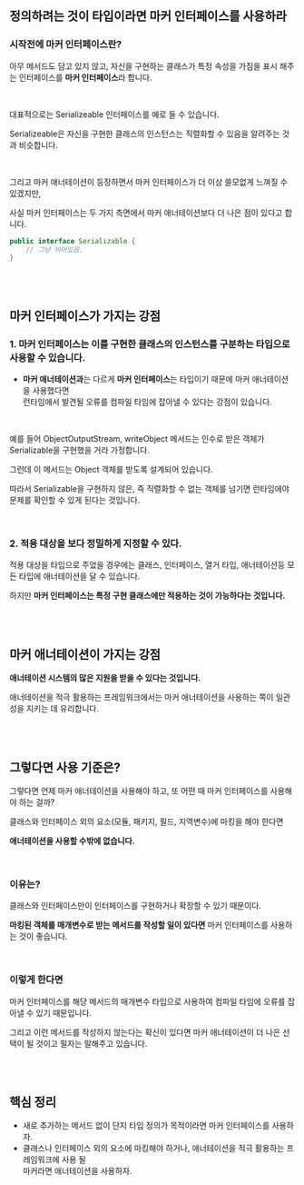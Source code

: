 ## 정의하려는 것이 타입이라면 마커 인터페이스를 사용하라


### 시작전에 마커 인터페이스란?

아무 메서드도 담고 있지 않고, 자신을 구현하는 클래스가 특정 속성을 가짐을 표시 해주는 인터페이스를 **마커 인터페이스**라 합니다.

<br/>

대표적으로는 Serializeable 인터페이스를 예로 들 수 있습니다.

Serializeable은 자신을 구현한 클래스의 인스턴스는 직렬화할 수 있음을 알려주는 것과 비슷합니다.

<br/>

그리고 마커 애너테이션이 등장하면서 마커 인터페이스가 더 이상 쓸모없게 느껴질 수 있겠지만, 

사실 마커 인터페이스는 두 가지 측면에서 마커 애너테이션보다 더 나은 점이 있다고 합니다.

```java
public interface Serializable { 
	// 그냥 비어있음.
}
```

<br/><br/>

## 마커 인터페이스가 가지는 강점

### 1. 마커 인터페이스는 이를 구현한 클래스의 인스턴스를 구분하는 타입으로 사용할 수 있습니다.

- **마커 애너테이션과**는 다르게 **마커 인터페이스**는 타입이기 때문에 마커 애너테이션을 사용했다면 <br/>런타임에서 발견될 오류를 컴파일 타임에 잡아낼 수 있다는 강점이 있습니다.

<br/>

예를 들어 ObjectOutputStream, writeObject 메서드는 인수로 받은 객체가 Serializable을 구현했을 거라 가정합니다. 

그런데 이 메서드는 Object 객체를 받도록 설계되어 있습니다. 

따라서 Serializable을 구현하지 않은, 즉 직렬화할 수 없는 객체를 넘기면 런타임에야 문제를 확인할 수 있게 된다는 것입니다.

<br/>

### 2. 적용 대상을 보다 정밀하게 지정할 수 있다.

적용 대상을 타입으로 주었을 경우에는 클래스, 인터페이스, 열거 타입, 애너테이션등 모든 타입에 애너테이션을 달 수 있습니다.  

하지만 **마커 인터페이스는 특정 구현 클래스에만 적용하는 것이 가능하다는 것입니다.**


<br/><br/>

## 마커 애너테이션이 가지는 강점

**애너테이션 시스템의 많은 지원을 받을 수 있다는 것입니다.**

애너테이션을 적극 활용하는 프레임워크에서는 마커 애너테이션을 사용하는 쪽이 일관성을 지키는 데 유리합니다.

<br/><br/>

## 그렇다면 사용 기준은?

그렇다면 언제 마커 애너테이션을 사용해야 하고, 또 어떤 때 마커 인터페이스를 사용해야 하는 걸까?

클래스와 인터페이스 외의 요소(모듈, 패키지, 필드, 지역변수)에 마킹을 해야 한다면

**애너테이션을 사용할 수밖에 없습니다.** 

<br/>

### 이유는? 

클래스와 인터페이스만이 인터페이스를 구현하거나 확장할 수 있기 때문이다.

**마킹된 객체를 매개변수로 받는 메서드를 작성할 일이 있다면** 마커 인터페이스를 사용하는 것이 좋습니다.

<br/>

### 이렇게 한다면 

마커 인터페이스를 해당 메서드의 매개변수 타입으로 사용하여 컴파일 타임에 오류를 잡아낼 수 있기 때문입니다. 

그리고 이런 메서드를 작성하지 않는다는 확신이 있다면 마커 애너테이션이 더 나은 선택이 될 것이고 필자는 말해주고 있습니다.

<br/><br/>

## 핵심 정리

- 새로 추가하는 메서드 없이 단지 타입 정의가 목적이라면 마커 인터페이스를 사용하자.
- 클래스나 인터페이스 외의 요소에 마킹해야 하거나, 애너테이션을 적극 활용하는 프레임워크에 사용 될 <br/>마커라면 애너테이션을 사용하자.